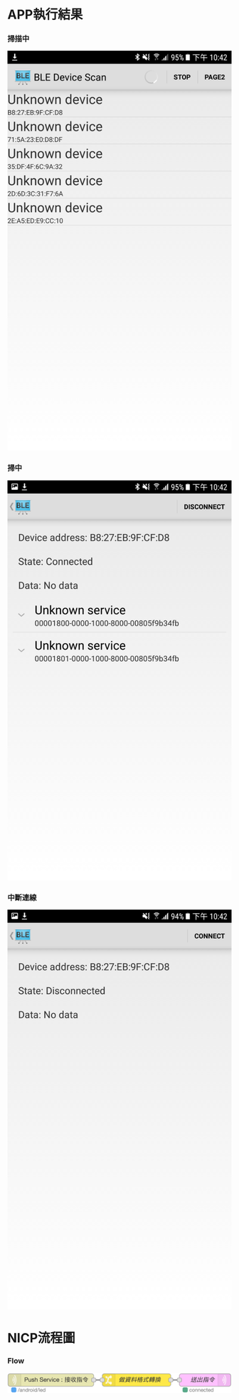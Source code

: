 # APP執行結果
### 掃描中
![](https://github.com/XanxusVerVR/NICP-Beacon-SwitchLED-Case/blob/master/Beacon%E9%96%8B%E9%97%9C%E7%87%88%E6%87%89%E7%94%A8-%E6%8E%83%E6%8F%8F%E4%B8%AD.png?raw=true)
### 掃中
![](https://github.com/XanxusVerVR/NICP-Beacon-SwitchLED-Case/blob/master/Beacon%E9%96%8B%E9%97%9C%E7%87%88%E6%87%89%E7%94%A8-%E6%8E%83%E5%88%B0%E4%BA%86.png?raw=true)
### 中斷連線
![](https://github.com/XanxusVerVR/NICP-Beacon-SwitchLED-Case/blob/master/Beacon%E9%96%8B%E9%97%9C%E7%87%88%E6%87%89%E7%94%A8-%E4%B8%AD%E6%96%B7%E9%80%A3%E7%B7%9A%E4%BA%86.png?raw=true)
# NICP流程圖
### Flow
![](https://github.com/XanxusVerVR/NICP-Beacon-SwitchLED-Case/blob/master/Beacon%E9%96%8B%E9%97%9C%E7%87%88%E6%87%89%E7%94%A8-%E6%B5%81%E7%A8%8B%E5%9C%96.png?raw=true)